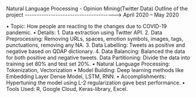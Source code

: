 Natural Language Processing - Opinion Mining(Twitter Data)
Outline of the project                  -------------------------------------->          April 2020 – May 2020

•	Topic: How people are reacting to the changes due to COVID-19 pandemic.
•	Details: 1. Data extraction using Twitter API. 2. Data Preprocessing: Removing URLs, spaces, emotion symbols, images, tags, punctuations, removing any NA. 3. Data Labelling: Tweets as positive and negative based on QDAP dictionary. 4. Data Balancing: Balanced the data for both positive and negative tweets. Data Partitioning: Divide the data into training set 80% and test set 20%.
•	Natural Language Processing: Tokenization, Vectorization
•	Model Building: Deep learning methods like Embedding Layer Dense Model, LSTM, RNN.
•	Accomplishments: Hypertuning the model using L-2 regularization gave best performance.
•	Tools Used: R, Google Cloud, Keras-library, Excel.

